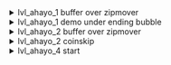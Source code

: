 <details>
<summary>lvl_ahayo_1 buffer over zipmover</summary>

![gif](https://github.com/kaizobuzz/gal-lery-collab-strat-doc/blob/main/levels/city_in_silence/images/lvl_ahayo_1_bufferclimbjumpmover.webp)
</details>

<details>
<summary>lvl_ahayo_1 demo under ending bubble </summary>

Dreamgrab, then drop down and demo\
![gif](https://github.com/kaizobuzz/gal-lery-collab-strat-doc/blob/main/levels/city_in_silence/images/lvl_ahayo_1_demounderbubble.webp)
</details>

<details>
<summary>lvl_ahayo_2 buffer over zipmover</summary>

Try to enter the dreamblock on the left side and buffer the jump for the demohyper on the block, might make it more consistent? \
![gif](https://github.com/kaizobuzz/gal-lery-collab-strat-doc/blob/main/levels/city_in_silence/images/lvl_ahayo_2_bufferclimbzipmover.webp)

</details>

<details>
<summary>lvl_ahayo_2 coinskip </summary>

For the final jumps, starting with frame one being the first buffered jump out of the dream block \
frame 1: buffered dream jump \
frame 2: double dream jump \
frame 3: hold jump \
frame 4-until besides the block to coost off of: release jump \
Then, 1f jump for the coost and hold down for a slight bit to not collide with the top spinner.
![gif](https://github.com/kaizobuzz/gal-lery-collab-strat-doc/blob/main/levels/city_in_silence/images/lvl_ahayo_2_coinskip.webp)
</details>

<details>
<summary>lvl_ahayo_4 start</summary>

![gif](https://github.com/kaizobuzz/gal-lery-collab-strat-doc/blob/main/levels/city_in_silence/images/lvl_ahayo_4_start.webp)
</details>
